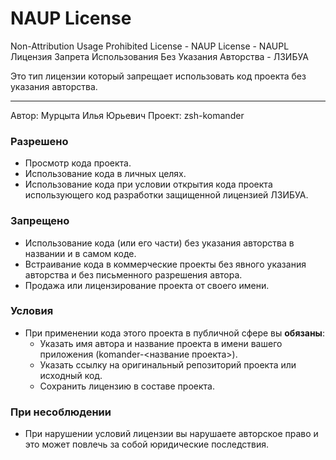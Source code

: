 # NAUP License

Non-Attribution Usage Prohibited License - NAUP License - NAUPL
Лицензия Запрета Использования Без Указания Авторства - ЛЗИБУА

Это тип лицензии который запрещает использовать код проекта без указания авторства.

---

Автор: Мурцыта Илья Юрьевич 
Проект: zsh-komander

### Разрешено

- Просмотр кода проекта.
- Использование кода в личных целях.
- Использование кода при условии открытия кода проекта использующего код разработки защищенной лицензией ЛЗИБУА.
### Запрещено

- Использование кода (или его части) без указания авторства в названии и в самом коде.
- Встраивание кода в коммерческие проекты без явного указания авторства и без письменного разрешения автора.
- Продажа или лицензирование проекта от своего имени.

### Условия

- При применении кода этого проекта в публичной сфере вы **обязаны**:
	- Указать имя автора и название проекта в имени вашего приложения (komander-<название проекта>).
	- Указать ссылку на оригинальный репозиторий проекта или исходный код.
	- Сохранить лицензию в составе проекта.

### При несоблюдении

- При нарушении условий лицензии вы нарушаете авторское право и это может повлечь за собой юридические последствия.
